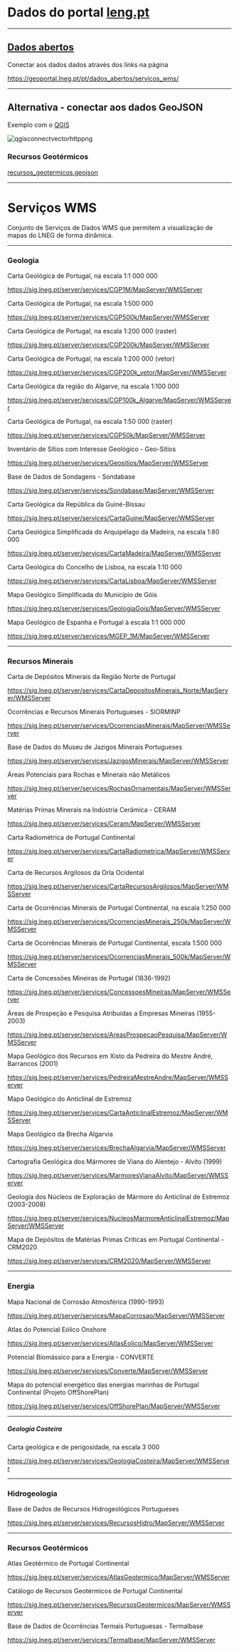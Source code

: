 # Dados do portal [leng.pt](https://geoportal.lneg.pt)

---

## [Dados abertos](#serviços-wms)

Conectar aos dados dados através dos links na página

https://geoportal.lneg.pt/pt/dados_abertos/servicos_wms/

---

## Alternativa - conectar aos dados GeoJSON

Exemplo com o [QGIS](https://www.qgis.org/)

![qgisconnectvectorhttppng](qgis_connect_vector_http.png)

### Recursos Geotérmicos

[recursos_geotermicos.geojson](https://github.com/arqvector/arqvector.github.io/blob/main/data/lneg/recursos_geotermicos.geojson "recursos_geotermicos.geojson")

---

# Serviços WMS

Conjunto de Serviços de Dados WMS que permitem a visualização de mapas do LNEG de forma dinâmica.

---

### Geologia

Carta Geológica de Portugal, na escala 1:1 000 000

https://sig.lneg.pt/server/services/CGP1M/MapServer/WMSServer

Carta Geológica de Portugal, na escala 1:500 000

https://sig.lneg.pt/server/services/CGP500k/MapServer/WMSServer

Carta Geológica de Portugal, na escala 1:200 000 (raster)

https://sig.lneg.pt/server/services/CGP200k/MapServer/WMSServer

Carta Geológica de Portugal, na escala 1:200 000 (vetor)

https://sig.lneg.pt/server/services/CGP200k_vetor/MapServer/WMSServer

Carta Geológica da região do Algarve, na escala 1:100 000

https://sig.lneg.pt/server/services/CGP100k_Algarve/MapServer/WMSServer

Carta Geológica de Portugal, na escala 1:50 000 (raster)

https://sig.lneg.pt/server/services/CGP50k/MapServer/WMSServer

Inventário de Sítios com Interesse Geológico - Geo-Sítios

https://sig.lneg.pt/server/services/Geositios/MapServer/WMSServer

Base de Dados de Sondagens - Sondabase

https://sig.lneg.pt/server/services/Sondabase/MapServer/WMSServer

Carta Geológica da República da Guiné-Bissau

https://sig.lneg.pt/server/services/CartaGuine/MapServer/WMSServer

Carta Geológica Simplificada do Arquipélago da Madeira, na escala 1:80 000

https://sig.lneg.pt/server/services/CartaMadeira/MapServer/WMSServer

Carta Geológica do Concelho de Lisboa, na escala 1:10 000

https://sig.lneg.pt/server/services/CartaLisboa/MapServer/WMSServer

Mapa Geológico Simplificada do Município de Góis

https://sig.lneg.pt/server/services/GeologiaGois/MapServer/WMSServer

Mapa Geológico de Espanha e Portugal à escala 1:1 000 000

https://sig.lneg.pt/server/services/MGEP_1M/MapServer/WMSServer

---

### Recursos Minerais

Carta de Depósitos Minerais da Região Norte de Portugal

https://sig.lneg.pt/server/services/CartaDepositosMinerais_Norte/MapServer/WMSServer

Ocorrências e Recursos Minerais Portugueses - SIORMINP

https://sig.lneg.pt/server/services/OcorrenciasMinerais/MapServer/WMSServer

Base de Dados do Museu de Jazigos Minerais Portugueses

https://sig.lneg.pt/server/services/JazigosMinerais/MapServer/WMSServer

Áreas Potenciais para Rochas e Minerais não Metálicos

https://sig.lneg.pt/server/services/RochasOrnamentais/MapServer/WMSServer

Matérias Primas Minerais na Indústria Cerâmica - CERAM

https://sig.lneg.pt/server/services/Ceram/MapServer/WMSServer

Carta Radiométrica de Portugal Continental

https://sig.lneg.pt/server/services/CartaRadiometrica/MapServer/WMSServer

Carta de Recursos Argilosos da Orla Ocidental

https://sig.lneg.pt/server/services/CartaRecursosArgilosos/MapServer/WMSServer

Carta de Ocorrências Minerais de Portugal Continental, na escala 1:250 000

https://sig.lneg.pt/server/services/OcorrenciasMinerais_250k/MapServer/WMSServer

Carta de Ocorrências Minerais de Portugal Continental, escala 1:500 000

https://sig.lneg.pt/server/services/OcorrenciasMinerais_500k/MapServer/WMSServer

Carta de Concessões Mineiras de Portugal (1836-1992)

https://sig.lneg.pt/server/services/ConcessoesMineiras/MapServer/WMSServer

Áreas de Prospeção e Pesquisa Atribuídas a Empresas Mineiras (1955-2003)

https://sig.lneg.pt/server/services/AreasProspecaoPesquisa/MapServer/WMSServer

Mapa Geológico dos Recursos em Xisto da Pedreira do Mestre André, Barrancos (2001)

https://sig.lneg.pt/server/services/PedreiraMestreAndre/MapServer/WMSServer

Mapa Geológico do Anticlinal de Estremoz

https://sig.lneg.pt/server/services/CartaAnticlinalEstremoz/MapServer/WMSServer

Mapa Geológico da Brecha Algarvia

https://sig.lneg.pt/server/services/BrechaAlgarvia/MapServer/WMSServer

Cartografia Geológica dos Mármores de Viana do Alentejo - Alvito (1999)

https://sig.lneg.pt/server/services/MarmoresVianaAlvito/MapServer/WMSServer

Geologia dos Núcleos de Exploração de Mármore do Anticlinal de Estremoz (2003-2008)

https://sig.lneg.pt/server/services/NucleosMarmoreAnticlinalEstremoz/MapServer/WMSServer

Mapa de Depósitos de Matérias Primas Críticas em Portugal Continental - CRM2020

https://sig.lneg.pt/server/services/CRM2020/MapServer/WMSServer

---

### Energia

Mapa Nacional de Corrosão Atmosférica (1990-1993)

https://sig.lneg.pt/server/services/MapaCorrosao/MapServer/WMSServer

Atlas do Potencial Eólico Onshore

https://sig.lneg.pt/server/services/AtlasEolico/MapServer/WMSServer

Potencial Biomássico para a Energia - CONVERTE

https://sig.lneg.pt/server/services/Converte/MapServer/WMSServer

Mapa do potencial energético das energias marinhas de Portugal Continental (Projeto OffShorePlan)

https://sig.lneg.pt/server/services/OffShorePlan/MapServer/WMSServer

---

##### Geologia Costeira

Carta geológica e de perigosidade, na escala 3 000

https://sig.lneg.pt/server/services/GeologiaCosteira/MapServer/WMSServer

---

### Hidrogeologia

Base de Dados de Recursos Hidrogeológicos Portugueses

https://sig.lneg.pt/server/services/RecursosHidro/MapServer/WMSServer

---

### Recursos Geotérmicos

Atlas Geotérmico de Portugal Continental

https://sig.lneg.pt/server/services/AtlasGeotermico/MapServer/WMSServer

Catálogo de Recursos Geotérmicos de Portugal Continental

https://sig.lneg.pt/server/services/RecursosGeotermicos/MapServer/WMSServer

Base de Dados de Ocorrências Termais Portuguesas - Termalbase

https://sig.lneg.pt/server/services/Termalbase/MapServer/WMSServer
